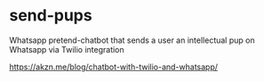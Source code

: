 # send-pups

Whatsapp pretend-chatbot that sends a user an intellectual pup on Whatsapp via Twilio integration

https://akzn.me/blog/chatbot-with-twilio-and-whatsapp/
